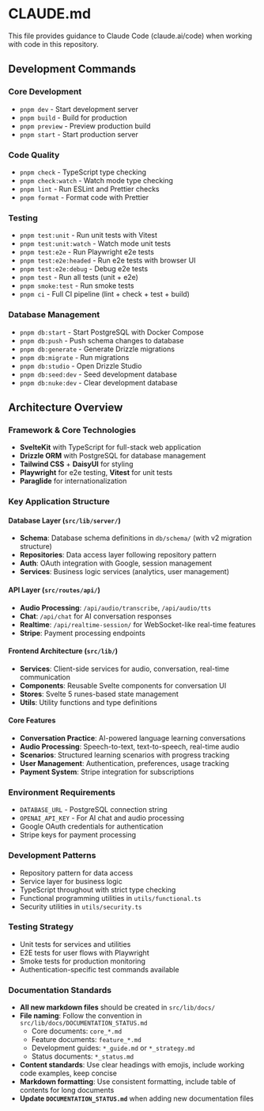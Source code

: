 # CLAUDE.md

This file provides guidance to Claude Code (claude.ai/code) when working with code in this repository.

## Development Commands

### Core Development

- `pnpm dev` - Start development server
- `pnpm build` - Build for production
- `pnpm preview` - Preview production build
- `pnpm start` - Start production server

### Code Quality

- `pnpm check` - TypeScript type checking
- `pnpm check:watch` - Watch mode type checking
- `pnpm lint` - Run ESLint and Prettier checks
- `pnpm format` - Format code with Prettier

### Testing

- `pnpm test:unit` - Run unit tests with Vitest
- `pnpm test:unit:watch` - Watch mode unit tests
- `pnpm test:e2e` - Run Playwright e2e tests
- `pnpm test:e2e:headed` - Run e2e tests with browser UI
- `pnpm test:e2e:debug` - Debug e2e tests
- `pnpm test` - Run all tests (unit + e2e)
- `pnpm smoke:test` - Run smoke tests
- `pnpm ci` - Full CI pipeline (lint + check + test + build)

### Database Management

- `pnpm db:start` - Start PostgreSQL with Docker Compose
- `pnpm db:push` - Push schema changes to database
- `pnpm db:generate` - Generate Drizzle migrations
- `pnpm db:migrate` - Run migrations
- `pnpm db:studio` - Open Drizzle Studio
- `pnpm db:seed:dev` - Seed development database
- `pnpm db:nuke:dev` - Clear development database

## Architecture Overview

### Framework & Core Technologies

- **SvelteKit** with TypeScript for full-stack web application
- **Drizzle ORM** with PostgreSQL for database management
- **Tailwind CSS** + **DaisyUI** for styling
- **Playwright** for e2e testing, **Vitest** for unit tests
- **Paraglide** for internationalization

### Key Application Structure

#### Database Layer (`src/lib/server/`)

- **Schema**: Database schema definitions in `db/schema/` (with v2 migration structure)
- **Repositories**: Data access layer following repository pattern
- **Auth**: OAuth integration with Google, session management
- **Services**: Business logic services (analytics, user management)

#### API Layer (`src/routes/api/`)

- **Audio Processing**: `/api/audio/transcribe`, `/api/audio/tts`
- **Chat**: `/api/chat` for AI conversation responses
- **Realtime**: `/api/realtime-session/` for WebSocket-like real-time features
- **Stripe**: Payment processing endpoints

#### Frontend Architecture (`src/lib/`)

- **Services**: Client-side services for audio, conversation, real-time communication
- **Components**: Reusable Svelte components for conversation UI
- **Stores**: Svelte 5 runes-based state management
- **Utils**: Utility functions and type definitions

#### Core Features

- **Conversation Practice**: AI-powered language learning conversations
- **Audio Processing**: Speech-to-text, text-to-speech, real-time audio
- **Scenarios**: Structured learning scenarios with progress tracking
- **User Management**: Authentication, preferences, usage tracking
- **Payment System**: Stripe integration for subscriptions

### Environment Requirements

- `DATABASE_URL` - PostgreSQL connection string
- `OPENAI_API_KEY` - For AI chat and audio processing
- Google OAuth credentials for authentication
- Stripe keys for payment processing

### Development Patterns

- Repository pattern for data access
- Service layer for business logic
- TypeScript throughout with strict type checking
- Functional programming utilities in `utils/functional.ts`
- Security utilities in `utils/security.ts`

### Testing Strategy

- Unit tests for services and utilities
- E2E tests for user flows with Playwright
- Smoke tests for production monitoring
- Authentication-specific test commands available

### Documentation Standards

- **All new markdown files** should be created in `src/lib/docs/`
- **File naming**: Follow the convention in `src/lib/docs/DOCUMENTATION_STATUS.md`
  - Core documents: `core_*.md`
  - Feature documents: `feature_*.md`
  - Development guides: `*_guide.md` or `*_strategy.md`
  - Status documents: `*_status.md`
- **Content standards**: Use clear headings with emojis, include working code examples, keep concise
- **Markdown formatting**: Use consistent formatting, include table of contents for long documents
- **Update `DOCUMENTATION_STATUS.md`** when adding new documentation files
